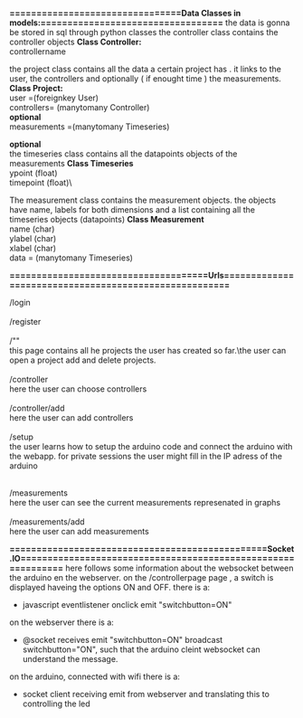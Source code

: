 __================================Data Classes in models:==================================__
the data is gonna be stored  in sql through python classes
the controller class contains the controller objects 
__Class Controller:__\
  controllername
 
 the project class contains all the data a certain project has .
 it links to the user, the  controllers and optionally ( if enought time ) the measurements.
 __Class Project:__\
  user =(foreignkey User)\
  controllers= (manytomany Controller)\
  __optional__\
  measurements =(manytomany Timeseries)
  
  __optional__\
  the  timeseries class contains all the  datapoints objects of the measurements
  __Class Timeseries__\
    ypoint (float)\
    timepoint (float)\
  
  The measurement class contains the measurement objects. the objects have name, labels  for both dimensions and a list  containing all the timeseries objects (datapoints)
  __Class Measurement__\
    name (char)\
    ylabel  (char)\
    xlabel (char)\
    data = (manytomany Timeseries)
    
   __=====================================Urls======================================================__
    
  /login<br><br>
   /register<br><br>
    /"" <br>
    this page contains all he projects the user has created  so far.\the user can open a project add  and  delete projects. <br><br>
/controller  
here the user can choose controllers<br><br>
/controller/add<br>
here  the user  can add controllers<br><br>
/setup<br>
the user learns how to setup the arduino code and connect the arduino with the webapp. for private sessions the user might fill in the IP adress of the arduino<br><br>
    
   /measurements<br>here the user can see the current measurements represenated in graphs <br><br>
   /measurements/add <br>here the user  can add measurements
    
    
   __================================================Socket.IO=============================================================__
  here follows  some information about the websocket between the  arduino en the webserver.
 on the /controllerpage page , a switch is displayed haveing the options ON and OFF.
 there is a:
 - javascript eventlistener onclick emit "switchbutton=ON"

on the webserver there is a:
- @socket receives emit "switchbutton=ON"
  broadcast switchbutton="ON", such that the arduino cleint websocket can understand the message.

on the arduino, connected with wifi there is a:
- socket client receiving emit from webserver and translating this to controlling the led

    
